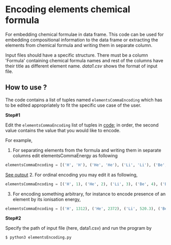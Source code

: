 # Encoding elements chemical formula

For embedding chemical formulae in data frame. This code can be used for embedding compositional information to the data frame or extracting the elements from chemical formula and writing them in separate column. 

Input files should have a specific structure. There must be a column 'Formula' containing chemical formula names and rest of the columns have their title as different element name. _data1.csv_ shows the format of input file.

## How to use ?

The code contains a list of tuples named `elementsCommaEncoding` which has to be edited appropriately to fit the specific use case of the user.

**Step#1**

Edit the `elementsCommaEncoding` list of tuples in [code](elementsEncoding.py); in order, the second value contains the value that you would like to encode.

For example,
1. For separating elements from the formula and writing them in separate columns edit elementsCommaEnergy as following
```python
elementsCommaEncoding = [('H', 'H'), ('He', 'He'), ('Li', 'Li'), ('Be', 'Be'), ('B', 'B'), ('C', 'C'), ... ]
```
[See output](example/case1_output.csv)
2. For ordinal encoding you may edit it as following,
```python
elementsCommaEncoding = [('H', 1), ('He', 2), ('Li', 3), ('Be', 4), ('B', 5), ('C', 6) ...  ]
```

3. For encoding something arbitrary, for instance to encode presence of an element by its ionisation energy,
```python
elementsCommaEncoding = [('H', 1312), ('He', 2372), ('Li', 520.3), ('Be', 899.5), ('B', 800.7), ... ]
```
**Step#2**

Specify the path of input file (here, data1.csv) and run the program by 

```bash
$ python3 elementsEncoding.py
```
